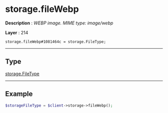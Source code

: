 # storage.fileWebp

**Description** : *WEBP image\. MIME type: image/webp*

**Layer** : 214

```tl
storage.fileWebp#1081464c = storage.FileType;
```

---

## Type

[storage.FileType](type/storage.FileType)

---

## Example

```php
$storageFileType = $client->storage->fileWebp();
```